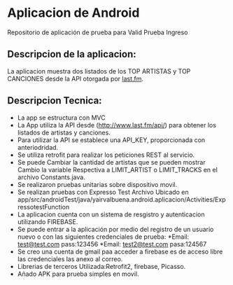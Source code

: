# Aplicacion de Android
Repositorio de aplicación de prueba para Valid Prueba Ingreso
## Descripcion de la aplicacion:
La aplicacion muestra dos listados de los TOP ARTISTAS y TOP CANCIONES desde la API otorgada por [last.fm](https://www.last.fm/).
## Descripcion Tecnica:
* La app se estructura con MVC
* La App utiliza la API desde (http://www.last.fm/api/) para obtener los listados de artistas y canciones.
* Para utilizar la API se establece una API_KEY, proporcionada con anteriodridad.
* Se utiliza retrofit para realizar los peticiones REST al servicio.
* Se puede Cambiar la cantidad de artistas que se pueden mostrar Cambio la variable Respectiva a LIMIT_ARTIST o LIMIT_TRACKS en el archivo Constants.java.
* Se realizaron pruebas unitarias sobre dispositivo movil.
* Se realizan pruebas con Expresso Test Archivo Ubicado en app/src/androidTest/java/yairvalbuena.android.aplicacion/Activities/ExpressotestFunction
* La aplicacion cuenta con un sistema de resgistro y autenticacion utilizando FIREBASE. 
* Se puede entrar a la aplicación por medio del registro de un usuario nuevo o con las siguientes credenciales de prueba:
  *Email: test@test.com pass:123456 
  *Email: test2@test.com pasa:124567
* Se creo una cuenta de gmail paa acceder a firebase es de acceso libre las credenciales las anexo al correo.
* Librerias de terceros Utilizada:Retrofit2, firebase, Picasso.
* Añado APK para prueba simples en movil.
